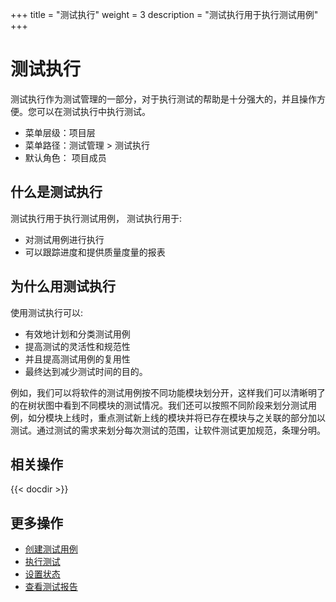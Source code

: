 +++
title = "测试执行"
weight = 3
description = "测试执行用于执行测试用例"
+++

# 测试执行

测试执行作为测试管理的一部分，对于执行测试的帮助是十分强大的，并且操作方便。您可以在测试执行中执行测试。

- 菜单层级：项目层
- 菜单路径：测试管理 > 测试执行
- 默认角色： 项目成员

## 什么是测试执行

测试执行用于执行测试用例，
测试执行用于:

- 对测试用例进行执行
- 可以跟踪进度和提供质量度量的报表


## 为什么用测试执行

使用测试执行可以:

- 有效地计划和分类测试用例
- 提高测试的灵活性和规范性
- 并且提高测试用例的复用性
- 最终达到减少测试时间的目的。

例如，我们可以将软件的测试用例按不同功能模块划分开，这样我们可以清晰明了的在树状图中看到不同模块的测试情况。我们还可以按照不同阶段来划分测试用例，如分模块上线时，重点测试新上线的模块并将已存在模块与之关联的部分加以测试。通过测试的需求来划分每次测试的范围，让软件测试更加规范，条理分明。

## 相关操作

{{< docdir >}}

## 更多操作

- [创建测试用例](../case-management/create-case)
- [执行测试](../execution-test/execution)
- [设置状态](../setting/status)
- [查看测试报告](../test-report/)